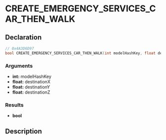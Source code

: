 # CREATE_EMERGENCY_SERVICES_CAR_THEN_WALK

## Declaration
```cpp
// 0x4A3D6D97
bool CREATE_EMERGENCY_SERVICES_CAR_THEN_WALK(int modelHashKey, float destinationX, float destinationY, float destinationZ);
```

### Arguments
- **int:** modelHashKey
- **float:** destinationX
- **float:** destinationY
- **float:** destinationZ

### Results
- **bool**

## Description
